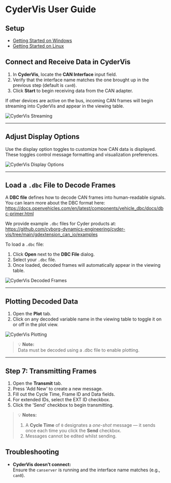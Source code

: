 # CyderVis User Guide

## Setup
- [Getting Started on Windows](getting_started_windows.md)
- [Getting Started on Linux](getting_started_linux.md)

## Connect and Receive Data in CyderVis

1. In **CyderVis**, locate the **CAN Interface** input field.  
2. Verify that the interface name matches the one brought up in the previous step (default is `can0`).  
3. Click **Start** to begin receiving data from the CAN adapter.

If other devices are active on the bus, incoming CAN frames will begin streaming into CyderVis and appear in the viewing table.

![CyderVis Streaming](images/cydervis_streaming.png)

---

## Adjust Display Options

Use the display option toggles to customize how CAN data is displayed.  
These toggles control message formatting and visualization preferences.

![CyderVis Display Options](images/cydervis_display_options.png)

---

## Load a `.dbc` File to Decode Frames

A **DBC file** defines how to decode CAN frames into human-readable signals.  
You can learn more about the DBC format here:  
<https://docs.openvehicles.com/en/latest/components/vehicle_dbc/docs/dbc-primer.html>

We provide example `.dbc` files for Cyder products at:  
<https://github.com/cyborg-dynamics-engineering/cyder-vis/tree/main/gdextension_can_io/examples>

To load a `.dbc` file:
1. Click **Open** next to the **DBC File** dialog.
2. Select your `.dbc` file.
3. Once loaded, decoded frames will automatically appear in the viewing table.

![CyderVis Decoded Frames](images/cydervis_decoded_frames.png)

---

## Plotting Decoded Data

1. Open the **Plot** tab.  
2. Click on any decoded variable name in the viewing table to toggle it on or off in the plot view.

![CyderVis Plotting](images/cydervis_plotting.png)

> 💡 **Note:**  
> Data must be decoded using a .dbc file to enable plotting.

---

## Step 7: Transmitting Frames

1. Open the **Transmit** tab.
2. Press 'Add New' to create a new message.
3. Fill out the Cycle Time, Frame ID and Data fields.
4. For extended IDs, select the EXT ID checkbox.
5. Click the 'Send' checkbox to begin transmitting.

> 💡 **Notes:**  
> 1. A **Cycle Time** of `0` designates a *one-shot* message — it sends once each time you click the **Send** checkbox.  
> 2. Messages cannot be edited whilst sending.

## Troubleshooting

- **CyderVis doesn’t connect:**  
  Ensure the `canserver` is running and the interface name matches (e.g., `can0`).